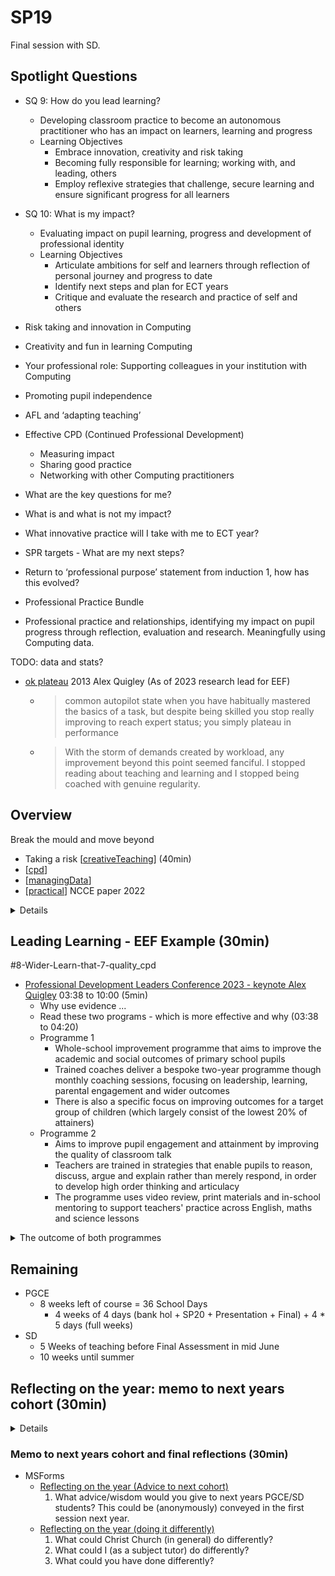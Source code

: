 SP19
====

Final session with SD.


Spotlight Questions
----------

* SQ 9: How do you lead learning?
    * Developing classroom practice to become an autonomous practitioner who has an impact on learners, learning and progress
    * Learning Objectives
        * Embrace innovation, creativity and risk taking
        * Becoming fully responsible for learning; working with, and leading, others
        * Employ reflexive strategies that challenge, secure learning and ensure significant progress for all learners
* SQ 10: What is my impact?
    * Evaluating impact on pupil learning, progress and development of professional identity
    * Learning Objectives
        * Articulate ambitions for self and learners through reflection of personal journey and progress to date 
        * Identify next steps and plan for ECT years  
        * Critique and evaluate the research and practice of self and others





* Risk taking and innovation in Computing
* Creativity and fun in learning Computing
* Your professional role: Supporting colleagues in your institution with Computing
* Promoting pupil independence
* AFL and ‘adapting teaching’


* Effective CPD (Continued Professional Development)
    * Measuring impact
    * Sharing good practice
    * Networking with other Computing practitioners
* What are the key questions for me?
* What is and what is not my impact?
* What innovative practice will I take with me to ECT year?
* SPR targets - What are my next steps?
* Return to ‘professional purpose’ statement from induction 1, how has this evolved?
* Professional Practice Bundle



* Professional practice and relationships, identifying my impact on pupil progress through reflection, evaluation and research. Meaningfully using Computing data.

TODO: data and stats?


* [ok plateau](https://www.theguardian.com/teacher-network/teacher-blog/2013/apr/11/expert-teachers-ok-plateau-professional-development) 2013 Alex Quigley (As of 2023 research lead for EEF)
    * > common autopilot state when you have habitually mastered the basics of a task, but despite being skilled you stop really improving to reach expert status; you simply plateau in performance
    * > With the storm of demands created by workload, any improvement beyond this point seemed fanciful. 
      > I stopped reading about teaching and learning and I stopped being coached with genuine regularity.



Overview
--------

Break the mould and move beyond

* Taking a risk [[creativeTeaching]] (40min)
* [[cpd]]
* [[managingData]]
* [[practical]] NCCE paper 2022


<details>

Blog?
Physical?
Innovative classroom
  wireless vnc tablet (sleep)
Online trailblazer?

CI for module progress
Live code visualiser

Data progress example?
</details>



Leading Learning - EEF Example (30min)
----------------
#8-Wider-Learn-that-7-quality_cpd
* [Professional Development Leaders Conference 2023 - keynote Alex Quigley](https://stemlearning.wistia.com/medias/q399quqg66) 03:38 to 10:00 (5min)
    * Why use evidence ...
    * Read these two programs - which is more effective and why (03:38 to 04:20)
    * Programme 1
        * Whole-school improvement programme that aims to improve the academic and social outcomes of primary school pupils
        * Trained coaches deliver a bespoke two-year programme though monthly coaching sessions, focusing on leadership, learning, parental engagement and wider outcomes
        * There is also a specific focus on improving outcomes for a target group of children (which largely consist of the lowest 20% of attainers)
    * Programme 2
        * Aims to improve pupil engagement and attainment by improving the quality of classroom talk
        * Teachers are trained in strategies that enable pupils to reason, discuss, argue and explain rather than merely respond, in order to develop high order thinking and articulacy
        * The programme uses video review, print materials and in-school mentoring to support teachers' practice across English, maths and science lessons
<details>
<summary>The outcome of both programmes</summary>

05:25 to 10:00
CPD sustained over course of integration - at heart of each programme

* Programme 1 - "Achievement for All"
    * Whole-school improvement programme (monthy coaching sessions)
    * Very pupular - now bust - very intensive
    * Outcome (compared to control groups)
        * All pupils -2 months
        * Target pupils -2 months
* Programme 2 - Dialogic Talk
    * Teacher training to improve quality of classroom talk
    * Outcome
        * All pupils +2 months
        * FSM +2 months

Not every programme is successful, but CPD is vital.

Presentations downloadable and available at
[PDL Conference 2023 recordings and presentation files](https://community.stem.org.uk/viewdocument/pdl-conference-2023-recordings-and?CommunityKey=d8c98d08-fb5d-4a6e-bac9-d7177021a927)
</details>



Remaining
---------

* PGCE
    * 8 weeks left of course = 36 School Days
        * 4 weeks of 4 days (bank hol + SP20 + Presentation + Final) +  4 * 5 days (full weeks)
* SD
    * 5 Weeks of teaching before Final Assessment in mid June
    * 10 weeks until summer


Reflecting on the year: memo to next years cohort (30min)
----------------------

<details>

Add in future:
* [Lighthouse Statement](https://forms.office.com/Pages/ResponsePage.aspx?id=2rIgA90iq02MIW5kS6FPE4bZosdBzY5AvRurHpjUivVUNDdFT1g3NjExRTg5V0dPWUxPOEVEVDBSSC4u)
</details>

### Memo to next years cohort and final reflections (30min)

* MSForms
    * [Reflecting on the year (Advice to next cohort)](https://forms.office.com/Pages/ResponsePage.aspx?id=2rIgA90iq02MIW5kS6FPE4bZosdBzY5AvRurHpjUivVUOTRMMkgxMUNYSDU3M1RZNVFZUzZMMzFGVS4u)
        1. What advice/wisdom would you give to next years PGCE/SD students? This could be (anonymously) conveyed in the first session next year.
    * [Reflecting on the year (doing it differently)](https://forms.office.com/Pages/ResponsePage.aspx?id=2rIgA90iq02MIW5kS6FPE4bZosdBzY5AvRurHpjUivVUQThLMDNZVVg3UjJKSEtDUVQyUUU3UEY0Ti4u)
        1. What could Christ Church (in general) do differently?
        2. What could I (as a subject tutor) do differently?
        3. What could you have done differently?

[//begin]: # "Autogenerated link references for markdown compatibility"
[creativeTeaching]: creativeTeaching.md "Creative Teaching"
[cpd]: cpd.md "CPD"
[managingData]: managingData.md "Managing Data"
[practical]: practical.md "Practical"
[//end]: # "Autogenerated link references"